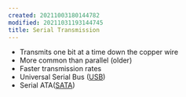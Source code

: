 ```yaml
---
created: 20211003180144782
modified: 20211031193144745
title: Serial Transmission
---
```


- Transmits one bit at a time down the copper wire
- More common than parallel (older)
- Faster transmission rates
- Universal Serial Bus ([USB](#USB))
- Serial ATA([SATA](#SATA))

